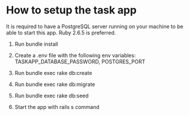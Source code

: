 # How to setup the task app
It is required to have a PostgreSQL server running on your machine to be able to start this app.
Ruby 2.6.5 is preferred.

1. Run bundle install

2. Create a .env file with the following env variables: TASKAPP_DATABASE_PASSWORD, POSTGRES_PORT

3. Run bundle exec rake db:create

4. Run bundle exec rake db:migrate

5. Run bundle exec rake db:seed

6. Start the app with rails s command

